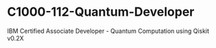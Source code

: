 # C1000-112-Quantum-Developer
IBM Certified Associate Developer - Quantum Computation using Qiskit v0.2X
